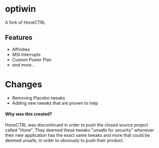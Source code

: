 # optiwin
A fork of HoneCTRL

## Features
- Affinities
- MSI Interrupts
- Custom Power Plan
- *and more...*

# Changes
- Removing Placebo tweaks
- Adding new tweaks that are proven to help

#### Why was this created?
HoneCTRL was discontinued in order to push the closed source project called "Hone". They deemed these tweaks "unsafe for security" whenever their new application has the exact same tweaks and more that could be deemed unsafe, in order to obviously to push their product.
